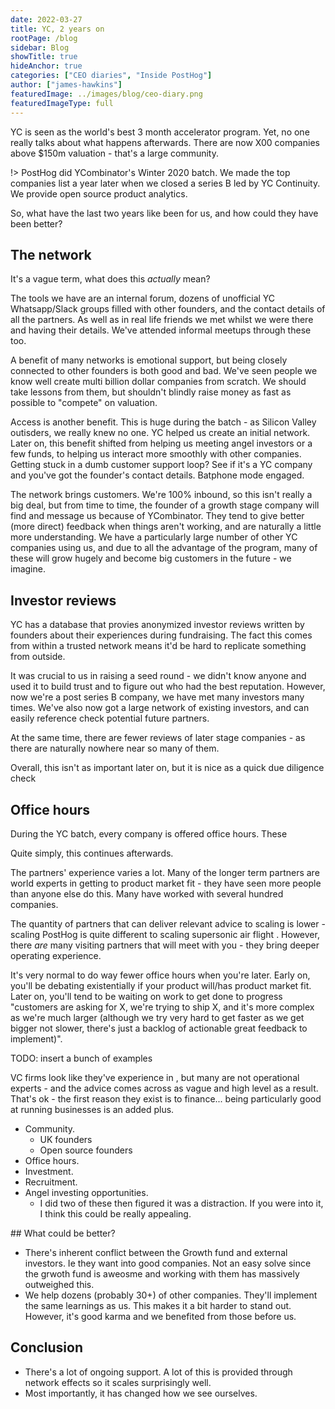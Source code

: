 ```yaml
---
date: 2022-03-27
title: YC, 2 years on
rootPage: /blog
sidebar: Blog
showTitle: true
hideAnchor: true
categories: ["CEO diaries", "Inside PostHog"]
author: ["james-hawkins"]
featuredImage: ../images/blog/ceo-diary.png
featuredImageType: full
---
```


YC is seen as the world's best 3 month accelerator program. Yet, no one really talks about what happens afterwards. There are now X00 companies above $150m valuation - that's a large community.

!> PostHog did YCombinator's Winter 2020 batch. We made the top companies list a year later when we closed a series B led by YC Continuity. We provide open source product analytics.

So, what have the last two years like been for us, and how could they have been better?

## The network

It's a vague term, what does this _actually_ mean?

The tools we have are an internal forum, dozens of unofficial YC Whatsapp/Slack groups filled with other founders, and the contact details of all the partners. As well as in real life friends we met whilst we were there and having their details. We've attended informal meetups through these too.

A benefit of many networks is emotional support, but being closely connected to other founders is both good and bad. We've seen people we know well create multi billion dollar companies from scratch. We should take lessons from them, but shouldn't blindly raise money as fast as possible to "compete" on valuation.

Access is another benefit. This is huge during the batch - as Silicon Valley outisders, we really knew no one. YC helped us create an initial network. Later on, this benefit shifted from helping us meeting angel investors or a few funds, to helping us interact more smoothly with other companies. Getting stuck in a dumb customer support loop? See if it's a YC company and you've got the founder's contact details. Batphone mode engaged.

The network brings customers. We're 100% inbound, so this isn't really a big deal, but from time to time, the founder of a growth stage company will find and message us because of YCombinator. They tend to give better (more direct) feedback when things aren't working, and are naturally a little more understanding. We have a particularly large number of other YC companies using us, and due to all the advantage of the program, many of these will grow hugely and become big customers in the future - we imagine.

## Investor reviews

YC has a database that provies anonymized investor reviews written by founders about their experiences during fundraising. The fact this comes from within a trusted network means it'd be hard to replicate something from outside.

It was crucial to us in raising a seed round - we didn't know anyone and used it to build trust and to figure out who had the best reputation. However, now we're a post series B company, we have met many investors many times. We've also now got a large network of existing investors, and can easily reference check potential future partners.

At the same time, there are fewer reviews of later stage companies - as there are naturally nowhere near so many of them.

Overall, this isn't as important later on, but it is nice as a quick due diligence check

## Office hours

During the YC batch, every company is offered office hours. These

Quite simply, this continues afterwards.

The partners' experience varies a lot. Many of the longer term partners are world experts in getting to product market fit - they have seen more people than anyone else do this. Many have worked with several hundred companies.

The quantity of partners that can deliver relevant advice to scaling is lower - scaling PostHog is quite different to scaling supersonic air flight . However, there *are* many visiting partners that will meet with you - they bring deeper operating experience.

It's very normal to do way fewer office hours when you're later. Early on, you'll be debating existentially if your product will/has product market fit. Later on, you'll tend to be waiting on work to get done to progress "customers are asking for X, we're trying to ship X, and it's more complex as we're much larger (although we try very hard to get faster as we get bigger not slower, there's just a backlog of actionable great feedback to implement)".

TODO: insert a bunch of examples

VC firms look like they've experience in , but many are not operational experts - and the advice comes across as vague and high level as a result. That's ok - the first reason they exist is to finance... being particularly good at running businesses is an added plus.


- Community.
  - UK founders
  - Open source founders
- Office hours.
- Investment.
- Recruitment.
- Angel investing opportunities.
  - I did two of these then figured it was a distraction. If you were into it, I think this could be really appealing.

## What could be better?

- There's inherent conflict between the Growth fund and external investors. Ie they want into good companies. Not an easy solve since the grwoth fund is aweosme and working with them has massively outweighed this.
- We help dozens (probably 30+) of other companies. They'll implement the same learnings as us. This makes it a bit harder to stand out. However, it's good karma and we benefited from those before us.

## Conclusion

- There's a lot of ongoing support. A lot of this is provided through network effects so it scales surprisingly well.
- Most importantly, it has changed how we see ourselves.


